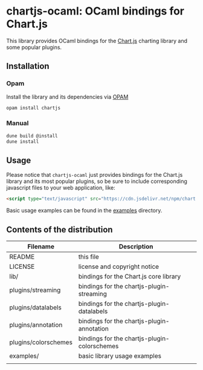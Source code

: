 # chartjs-ocaml: OCaml bindings for Chart.js

This library provides OCaml bindings for the [Chart.js][chartjs] charting library 
and some popular plugins.

[chartjs]: https://github.com/chartjs/Chart.js

## Installation

### Opam
Install the library and its dependencies via [OPAM][opam]

[opam]: http://opam.ocaml.org

```bash
opam install chartjs
```

### Manual
```bash
dune build @install
dune install
```

## Usage

Please notice that `chartjs-ocaml` just provides bindings for the Chart.js
library and its most popular plugins, so be sure to include corresponding 
javascript files to your web application, like:

``` html
<script type="text/javascript" src="https://cdn.jsdelivr.net/npm/chart.js@2.8.0"></script>
```

Basic usage examples can be found in the [examples][examples] directory.

[examples]: https://github.com/monstasat/chartjs-ocaml/tree/master/examples

## Contents of the distribution

| Filename             | Description                                  |
|----------------------|----------------------------------------------|
| README               | this file                                    |
| LICENSE              | license and copyright notice                 |
| lib/                 | bindings for the Chart.js core library       |
| plugins/streaming    | bindings for the chartjs-plugin-streaming    |
| plugins/datalabels   | bindings for the chartjs-plugin-datalabels   |
| plugins/annotation   | bindings for the chartjs-plugin-annotation   |
| plugins/colorschemes | bindings for the chartjs-plugin-colorschemes |
| examples/            | basic library usage examples                 |
|                      |                                              |
